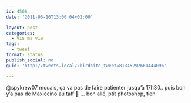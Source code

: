 ```yaml
---
id: 4506
date: '2011-06-16T13:00:04+02:00'

layout: post
categories:
  - Vis ma vie
tags:
  - tweet
format: status
publish_social: no
guid: 'http://tweets.local/?birdsite_tweet=81345297661444096'

---
```


@spykrew07 mouais, ça va pas de faire patienter jusqu’à 17h30.. puis bon y’a pas de Maxiccino au taff 🙁 … bon allé, ptit photoshop, tien